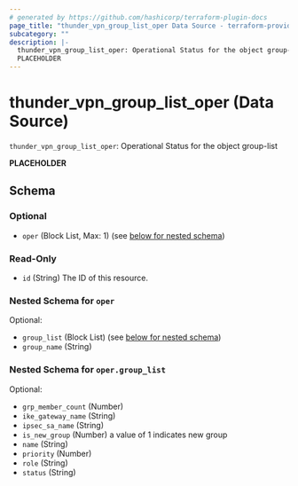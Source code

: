 ```yaml
---
# generated by https://github.com/hashicorp/terraform-plugin-docs
page_title: "thunder_vpn_group_list_oper Data Source - terraform-provider-thunder"
subcategory: ""
description: |-
  thunder_vpn_group_list_oper: Operational Status for the object group-list
  PLACEHOLDER
---
```


# thunder_vpn_group_list_oper (Data Source)

`thunder_vpn_group_list_oper`: Operational Status for the object group-list

__PLACEHOLDER__



<!-- schema generated by tfplugindocs -->
## Schema

### Optional

- `oper` (Block List, Max: 1) (see [below for nested schema](#nestedblock--oper))

### Read-Only

- `id` (String) The ID of this resource.

<a id="nestedblock--oper"></a>
### Nested Schema for `oper`

Optional:

- `group_list` (Block List) (see [below for nested schema](#nestedblock--oper--group_list))
- `group_name` (String)

<a id="nestedblock--oper--group_list"></a>
### Nested Schema for `oper.group_list`

Optional:

- `grp_member_count` (Number)
- `ike_gateway_name` (String)
- `ipsec_sa_name` (String)
- `is_new_group` (Number) a value of 1 indicates new group
- `name` (String)
- `priority` (Number)
- `role` (String)
- `status` (String)



